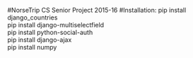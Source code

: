 #NorseTrip
CS Senior Project 2015-16
#Installation: 
pip install django_countries <br />
pip install django-multiselectfield <br />
pip install python-social-auth <br />
pip install django-ajax <br />
pip install numpy <br />

